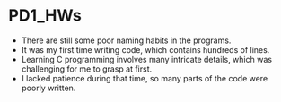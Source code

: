 # PD1_HWs
*  There are still some poor naming habits in the programs.
*  It was my first time writing code, which contains hundreds of lines.
*  Learning C programming involves many intricate details, which was challenging for me to grasp at first.
*  I lacked patience during that time, so many parts of the code were poorly written.
